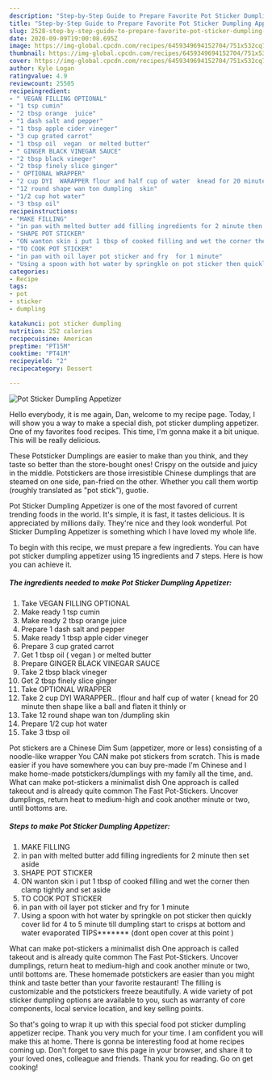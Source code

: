 ```yaml
---
description: "Step-by-Step Guide to Prepare Favorite Pot Sticker Dumpling Appetizer"
title: "Step-by-Step Guide to Prepare Favorite Pot Sticker Dumpling Appetizer"
slug: 2528-step-by-step-guide-to-prepare-favorite-pot-sticker-dumpling-appetizer
date: 2020-09-09T19:00:08.695Z
image: https://img-global.cpcdn.com/recipes/6459349694152704/751x532cq70/pot-sticker-dumpling-appetizer-recipe-main-photo.jpg
thumbnail: https://img-global.cpcdn.com/recipes/6459349694152704/751x532cq70/pot-sticker-dumpling-appetizer-recipe-main-photo.jpg
cover: https://img-global.cpcdn.com/recipes/6459349694152704/751x532cq70/pot-sticker-dumpling-appetizer-recipe-main-photo.jpg
author: Kyle Logan
ratingvalue: 4.9
reviewcount: 25505
recipeingredient:
- " VEGAN FILLING OPTIONAL"
- "1 tsp cumin"
- "2 tbsp orange  juice"
- "1 dash salt and pepper"
- "1 tbsp apple cider vineger"
- "3 cup grated carrot"
- "1 tbsp oil  vegan  or melted butter"
- " GINGER BLACK VINEGAR SAUCE"
- "2 tbsp black vineger"
- "2 tbsp finely slice ginger"
- " OPTIONAL WRAPPER"
- "2 cup DYI  WARAPPER flour and half cup of water  knead for 20 minute then shape like a ball and flaten it thinly  or"
- "12 round shape wan ton dumpling  skin"
- "1/2 cup hot water"
- "3 tbsp oil"
recipeinstructions:
- "MAKE FILLING"
- "in pan with melted butter add filling ingredients for 2 minute then set aside"
- "SHAPE POT STICKER"
- "ON wanton skin i put 1 tbsp of cooked filling and wet the corner then clamp tightly and set aside"
- "TO COOK POT STICKER"
- "in pan with oil layer pot sticker and fry  for 1 minute"
- "Using a spoon with hot water by springkle on pot sticker then quickly cover lid for 4 to 5 minute till dumpling start to crisps at bottom and water evaporated TIPS******* (dont open cover at this point )"
categories:
- Recipe
tags:
- pot
- sticker
- dumpling

katakunci: pot sticker dumpling 
nutrition: 252 calories
recipecuisine: American
preptime: "PT15M"
cooktime: "PT41M"
recipeyield: "2"
recipecategory: Dessert

---
```



![Pot Sticker Dumpling Appetizer](https://img-global.cpcdn.com/recipes/6459349694152704/751x532cq70/pot-sticker-dumpling-appetizer-recipe-main-photo.jpg)

Hello everybody, it is me again, Dan, welcome to my recipe page. Today, I will show you a way to make a special dish, pot sticker dumpling appetizer. One of my favorites food recipes. This time, I'm gonna make it a bit unique. This will be really delicious.

These Potsticker Dumplings are easier to make than you think, and they taste so better than the store-bought ones! Crispy on the outside and juicy in the middle. Potstickers are those irresistible Chinese dumplings that are steamed on one side, pan-fried on the other. Whether you call them wortip (roughly translated as &#34;pot stick&#34;), guotie.

Pot Sticker Dumpling Appetizer is one of the most favored of current trending foods in the world. It's simple, it is fast, it tastes delicious. It is appreciated by millions daily. They're nice and they look wonderful. Pot Sticker Dumpling Appetizer is something which I have loved my whole life.


To begin with this recipe, we must prepare a few ingredients. You can have pot sticker dumpling appetizer using 15 ingredients and 7 steps. Here is how you can achieve it.

<!--inarticleads1-->

##### The ingredients needed to make Pot Sticker Dumpling Appetizer:

1. Take  VEGAN FILLING OPTIONAL
1. Make ready 1 tsp cumin
1. Make ready 2 tbsp orange  juice
1. Prepare 1 dash salt and pepper
1. Make ready 1 tbsp apple cider vineger
1. Prepare 3 cup grated carrot
1. Get 1 tbsp oil ( vegan ) or melted butter
1. Prepare  GINGER BLACK VINEGAR SAUCE
1. Take 2 tbsp black vineger
1. Get 2 tbsp finely slice ginger
1. Take  OPTIONAL WRAPPER
1. Take 2 cup DYI  WARAPPER.. (flour and half cup of water ( knead for 20 minute then shape like a ball and flaten it thinly  or
1. Take 12 round shape wan ton /dumpling  skin
1. Prepare 1/2 cup hot water
1. Take 3 tbsp oil


Pot stickers are a Chinese Dim Sum (appetizer, more or less) consisting of a noodle-like wrapper You CAN make pot stickers from scratch. This is made easier if you have somewhere you can buy pre-made I&#39;m Chinese and I make home-made potstickers/dumplings with my family all the time, and. What can make pot-stickers a minimalist dish One approach is called takeout and is already quite common The Fast Pot-Stickers. Uncover dumplings, return heat to medium-high and cook another minute or two, until bottoms are. 

<!--inarticleads2-->

##### Steps to make Pot Sticker Dumpling Appetizer:

1. MAKE FILLING
1. in pan with melted butter add filling ingredients for 2 minute then set aside
1. SHAPE POT STICKER
1. ON wanton skin i put 1 tbsp of cooked filling and wet the corner then clamp tightly and set aside
1. TO COOK POT STICKER
1. in pan with oil layer pot sticker and fry  for 1 minute
1. Using a spoon with hot water by springkle on pot sticker then quickly cover lid for 4 to 5 minute till dumpling start to crisps at bottom and water evaporated TIPS******* (dont open cover at this point )


What can make pot-stickers a minimalist dish One approach is called takeout and is already quite common The Fast Pot-Stickers. Uncover dumplings, return heat to medium-high and cook another minute or two, until bottoms are. These homemade potstickers are easier than you might think and taste better than your favorite restaurant! The filling is customizable and the potstickers freeze beautifully. A wide variety of pot sticker dumpling options are available to you, such as warranty of core components, local service location, and key selling points. 

So that's going to wrap it up with this special food pot sticker dumpling appetizer recipe. Thank you very much for your time. I am confident you will make this at home. There is gonna be interesting food at home recipes coming up. Don't forget to save this page in your browser, and share it to your loved ones, colleague and friends. Thank you for reading. Go on get cooking!
